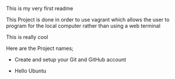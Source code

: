 This is my very first readme

This Project is done in order to use vagrant which allows the user to program for the local computer rather than using a web terminal

This is really cool

Here are the Project names;
- Create and setup your Git and GitHub account

- Hello Ubuntu
